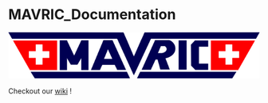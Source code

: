 MAVRIC_Documentation
====================

![logo](Logo/mavric.png)

Checkout our [wiki](https://github.com/lis-epfl/MAVRIC/wiki) !
